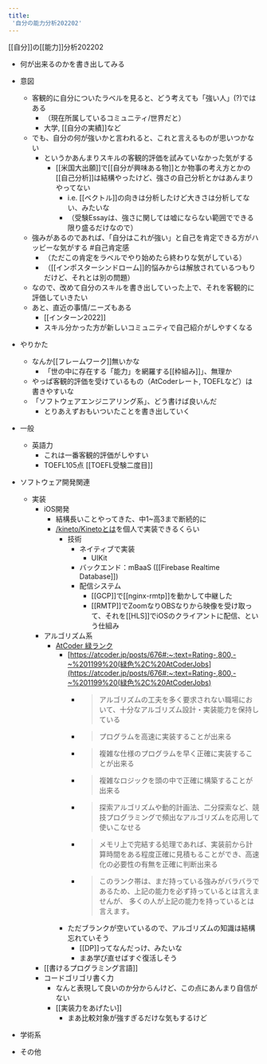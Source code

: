 ```yaml
---
title:
 '自分の能力分析202202'
---
```


[[自分]]の[[能力]]分析202202
- 何が出来るのかを書き出してみる

- 意図
    - 客観的に自分についたラベルを見ると、どう考えても「強い人」(?)ではある
        - （現在所属しているコミュニティ/世界だと）
        - 大学, [[自分の実績]]など
    - でも、自分の何が強いかと言われると、これと言えるものが思いつかない
        - というかあんまりスキルの客観的評価を試みていなかった気がする
            - [[米国大出願]]で[[自分が興味ある物]]とか物事の考え方とかの[[自己分析]]は結構やったけど、強さの自己分析とかはあんまりやってない
                - i.e. [[ベクトル]]の向きは分析したけど大きさは分析してない、みたいな
                - （受験Essayは、強さに関しては嘘にならない範囲でできる限り盛るだけなので）
    - 強みがあるのであれば、「自分はこれが強い」と自己を肯定できる方がハッピーな気がする #自己肯定感
        - （ただこの肯定をラベルでやり始めたら終わりな気がしている）
        - （[[インポスターシンドローム]]的悩みからは解放されているつもりだけど、それとは別の問題）
    - なので、改めて自分のスキルを書き出していった上で、それを客観的に評価していきたい
    - あと、直近の事情/ニーズもある
        - [[インターン2022]]
        - スキル分かった方が新しいコミュニティで自己紹介がしやすくなる

- やりかた
    - なんか[[フレームワーク]]無いかな
        - 「世の中に存在する「能力」を網羅する[[枠組み]]」、無理か
    - やっぱ客観的評価を受けているもの（AtCoderレート, TOEFLなど）は書きやすいな
    - 「ソフトウェアエンジニアリング系」、どう書けば良いんだ
        - とりあえずおもいついたことを書き出していく

- 一般
    - 英語力
        - これは一番客観的評価がしやすい
        - TOEFL105点 [[TOEFL受験二度目]]
- ソフトウェア開発関連
    - 実装
        - iOS開発
            - 結構長いことやってきた、中1~高3まで断続的に
            - [/kineto/Kinetoとは](https://scrapbox.io/kineto/Kinetoとは)を個人で実装できるくらい
                - 技術
                    - ネイティブで実装
                        - UIKit
                    - バックエンド：mBaaS ([[Firebase Realtime Database]])
                    - 配信システム
                        - [[GCP]]で[[nginx-rmtp]]を動かして中継した
                        - [[RMTP]]でZoomなりOBSなりから映像を受け取って、それを[[HLS]]でiOSのクライアントに配信、という仕組み
        - アルゴリズム系
            - [AtCoder 緑ランク](https://atcoder.jp/users/blu3mountain)
                - [https://atcoder.jp/posts/676#:~:text=Rating-,800,-~%201199%20(緑色%2C%20AtCoderJobs](https://atcoder.jp/posts/676#:~:text=Rating-,800,-~%201199%20(緑色%2C%20AtCoderJobs)
                    - >  アルゴリズムの工夫を多く要求されない職場において、十分なアルゴリズム設計・実装能力を保持している
                    - >  プログラムを高速に実装することが出来る
                    - >  複雑な仕様のプログラムを早く正確に実装することが出来る
                    - >  複雑なロジックを頭の中で正確に構築することが出来る
                    - >  探索アルゴリズムや動的計画法、二分探索など、競技プログラミングで頻出なアルゴリズムを応用して使いこなせる
                    - >  メモリ上で完結する処理であれば、実装前から計算時間をある程度正確に見積もることができ、高速化の必要性の有無を正確に判断出来る
                    - >  このランク帯は、まだ持っている強みがバラバラであるため、上記の能力を必ず持っているとは言えませんが、 多くの人が上記の能力を持っているとは言えます。
                - ただブランクが空いているので、アルゴリズムの知識は結構忘れていそう
                    - [[DP]]ってなんだっけ、みたいな
                    - まあ学び直せばすぐ復活しそう
        - [[書けるプログラミング言語]]
        - コードゴリゴリ書く力
            - なんと表現して良いのか分からんけど、この点にあんまり自信がない
            - [[実装力をあげたい]]
                - まあ比較対象が強すぎるだけな気もするけど

- 学術系

- その他

